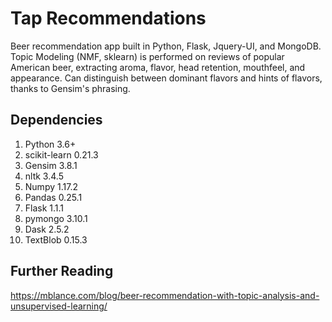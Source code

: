 # Tap Recommendations

Beer recommendation app built in Python, Flask, Jquery-UI, and MongoDB.  Topic Modeling (NMF, sklearn) is performed on reviews of popular American beer, extracting aroma, flavor, head retention, mouthfeel, and appearance. Can distinguish between dominant flavors and hints of flavors, thanks to Gensim's phrasing.

## Dependencies

1. Python 3.6+
2. scikit-learn 0.21.3
3. Gensim 3.8.1
4. nltk 3.4.5
5. Numpy 1.17.2
6. Pandas 0.25.1
7. Flask 1.1.1
8. pymongo 3.10.1
9. Dask 2.5.2
10. TextBlob 0.15.3

## Further Reading

https://mblance.com/blog/beer-recommendation-with-topic-analysis-and-unsupervised-learning/

